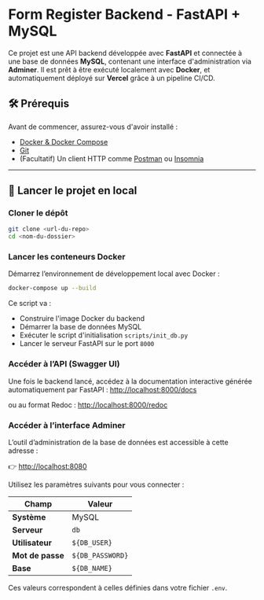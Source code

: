 # Form Register Backend - FastAPI + MySQL

Ce projet est une API backend développée avec **FastAPI** et connectée à une base de données **MySQL**, contenant une interface d'administration via **Adminer**. Il est prêt à être exécuté localement avec **Docker**, et automatiquement déployé sur **Vercel** grâce à un pipeline CI/CD.

## 🛠 Prérequis

Avant de commencer, assurez-vous d'avoir installé :
- [Docker & Docker Compose](https://docs.docker.com/get-docker/)
- [Git](https://git-scm.com/)
- (Facultatif) Un client HTTP comme [Postman](https://www.postman.com/) ou [Insomnia](https://insomnia.rest/)

---

## 🚀 Lancer le projet en local

### Cloner le dépôt

```bash
git clone <url-du-repo>
cd <nom-du-dossier>
```

### Lancer les conteneurs Docker

Démarrez l’environnement de développement local avec Docker :

```bash
docker-compose up --build
```

Ce script va :

- Construire l'image Docker du backend  
- Démarrer la base de données MySQL  
- Exécuter le script d'initialisation `scripts/init_db.py`  
- Lancer le serveur FastAPI sur le port `8000`

### Accéder à l’API (Swagger UI)

Une fois le backend lancé, accédez à la documentation interactive générée automatiquement par FastAPI :
[http://localhost:8000/docs](http://localhost:8000/docs)

ou au format Redoc :
[http://localhost:8000/redoc](http://localhost:8000/redoc)


### Accéder à l’interface Adminer

L’outil d’administration de la base de données est accessible à cette adresse :

👉 [http://localhost:8080](http://localhost:8080)

Utilisez les paramètres suivants pour vous connecter :

| Champ           | Valeur           |
|-----------------|------------------|
| **Système**     | MySQL            |
| **Serveur**     | `db`             |
| **Utilisateur** | `${DB_USER}`     |
| **Mot de passe**| `${DB_PASSWORD}` |
| **Base**        | `${DB_NAME}`     |

Ces valeurs correspondent à celles définies dans votre fichier `.env`.
